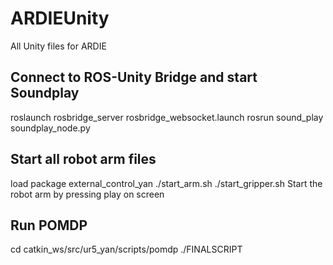 # ARDIEUnity
All Unity files for ARDIE

## Connect to ROS-Unity Bridge and start Soundplay
  roslaunch rosbridge_server rosbridge_websocket.launch
  rosrun sound_play soundplay_node.py

## Start all robot arm files
  load package external_control_yan
  ./start_arm.sh 
  ./start_gripper.sh 
  Start the robot arm by pressing play on screen

## Run POMDP
  cd catkin_ws/src/ur5_yan/scripts/pomdp
  ./FINALSCRIPT
